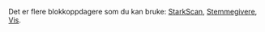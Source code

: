 Det er flere blokkoppdagere som du kan bruke: [StarkScan](https://starkscan.co/), [Stemmegivere](https://voyager.online/txns), [Vis](https://viewblock.io/starknet).